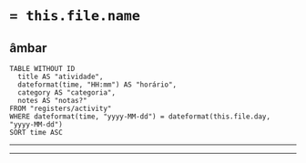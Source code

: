 # `= this.file.name`
## âmbar
```dataview
TABLE WITHOUT ID
  title AS "atividade",
  dateformat(time, "HH:mm") AS "horário",
  category AS "categoria",
  notes AS "notas?"
FROM "registers/activity"
WHERE dateformat(time, "yyyy-MM-dd") = dateformat(this.file.day, "yyyy-MM-dd")
SORT time ASC

```

---

---

